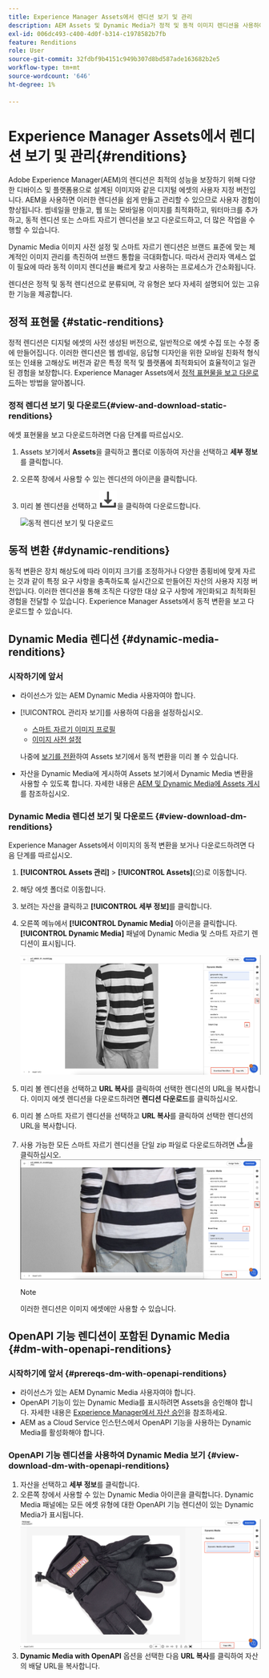 ```yaml
---
title: Experience Manager Assets에서 렌디션 보기 및 관리
description: AEM Assets 및 Dynamic Media가 정적 및 동적 이미지 렌디션을 사용하여 효과적인 이미지 관리를 간소화하는 방법에 대해 알아봅니다.
exl-id: 006dc493-c400-4d0f-b314-c1978582b7fb
feature: Renditions
role: User
source-git-commit: 32fdbf9b4151c949b307d8bd587ade163682b2e5
workflow-type: tm+mt
source-wordcount: '646'
ht-degree: 1%

---
```


# Experience Manager Assets에서 렌디션 보기 및 관리{#renditions}

Adobe Experience Manager(AEM)의 렌디션은 최적의 성능을 보장하기 위해 다양한 디바이스 및 플랫폼용으로 설계된 이미지와 같은 디지털 에셋의 사용자 지정 버전입니다. AEM을 사용하면 이러한 렌디션을 쉽게 만들고 관리할 수 있으므로 사용자 경험이 향상됩니다. 썸네일을 만들고, 웹 또는 모바일용 이미지를 최적화하고, 워터마크를 추가하고, 동적 렌디션 또는 스마트 자르기 렌디션을 보고 다운로드하고, 더 많은 작업을 수행할 수 있습니다.

Dynamic Media 이미지 사전 설정 및 스마트 자르기 렌디션은 브랜드 표준에 맞는 체계적인 이미지 관리를 촉진하여 브랜드 통합을 극대화합니다. 따라서 관리자 액세스 없이 필요에 따라 동적 이미지 렌디션을 빠르게 찾고 사용하는 프로세스가 간소화됩니다.

렌디션은 정적 및 동적 렌디션으로 분류되며, 각 유형은 보다 자세히 설명되어 있는 고유한 기능을 제공합니다.

## 정적 표현물 {#static-renditions}

정적 렌디션은 디지털 에셋의 사전 생성된 버전으로, 일반적으로 에셋 수집 또는 수정 중에 만들어집니다. 이러한 렌디션은 웹 썸네일, 응답형 디자인을 위한 모바일 친화적 형식 또는 인쇄용 고해상도 버전과 같은 특정 목적 및 플랫폼에 최적화되어 효율적이고 일관된 경험을 보장합니다.
Experience Manager Assets에서 [정적 표현물을 보고 다운로드](#view-and-download-static-renditions)하는 방법을 알아봅니다.

### 정적 렌디션 보기 및 다운로드{#view-and-download-static-renditions}

에셋 표현물을 보고 다운로드하려면 다음 단계를 따르십시오.

1. Assets 보기에서 **Assets**&#x200B;을 클릭하고 폴더로 이동하여 자산을 선택하고 **세부 정보**&#x200B;를 클릭합니다.
1. 오른쪽 창에서 사용할 수 있는 렌디션의 아이콘을 클릭합니다.
1. 미리 볼 렌디션을 선택하고 ![다운로드 아이콘](/help/assets/assets/download-icon.svg)을 클릭하여 다운로드합니다.

   ![동적 렌디션 보기 및 다운로드](/help/assets/assets/view-download-static-rendition.png)

## 동적 변환 {#dynamic-renditions}

동적 변환은 장치 해상도에 따라 이미지 크기를 조정하거나 다양한 종횡비에 맞게 자르는 것과 같이 특정 요구 사항을 충족하도록 실시간으로 만들어진 자산의 사용자 지정 버전입니다.
이러한 렌디션을 통해 조직은 다양한 대상 요구 사항에 개인화되고 최적화된 경험을 전달할 수 있습니다. Experience Manager Assets에서 동적 변환을 보고 다운로드할 수 있습니다.

## Dynamic Media 렌디션 {#dynamic-media-renditions}

### 시작하기에 앞서

* 라이선스가 있는 AEM Dynamic Media 사용자여야 합니다.
* [!UICONTROL 관리자 보기]를 사용하여 다음을 설정하십시오.
   * [스마트 자르기 이미지 프로필](/help/assets/dynamic-media/image-profiles.md#creating-image-profiles)
   * [이미지 사전 설정](/help/assets/dynamic-media/managing-image-presets.md)

  나중에 [보기를 전환](/help/assets/assets-view-introduction.md#how-to-access-assets-view)하여 Assets 보기에서 동적 변환을 미리 볼 수 있습니다.
* 자산을 Dynamic Media에 게시하여 Assets 보기에서 Dynamic Media 변환을 사용할 수 있도록 합니다. 자세한 내용은 [AEM 및 Dynamic Media에 Assets 게시](https://experienceleague.adobe.com/ko/docs/experience-manager-cloud-service/content/assets/assets-view/publish-assets-to-aem-and-dm)를 참조하십시오.


### Dynamic Media 렌디션 보기 및 다운로드 {#view-download-dm-renditions}

Experience Manager Assets에서 이미지의 동적 변환을 보거나 다운로드하려면 다음 단계를 따르십시오.

1. **[!UICONTROL Assets 관리]** > **[!UICONTROL Assets]**(으)로 이동합니다.

1. 해당 에셋 폴더로 이동합니다.

1. 보려는 자산을 클릭하고 **[!UICONTROL 세부 정보]**&#x200B;를 클릭합니다.

1. 오른쪽 메뉴에서 **[!UICONTROL Dynamic Media]** 아이콘을 클릭합니다. **[!UICONTROL Dynamic Media]** 패널에 Dynamic Media 및 스마트 자르기 렌디션이 표시됩니다.

   ![동적 렌디션](/help/assets/assets/dm-scene7-renditions.png)
   <!-- ![dynamic renditions](assets/preset_smart_crop_view.png) -->

1. 미리 볼 렌디션을 선택하고 **URL 복사**&#x200B;를 클릭하여 선택한 렌디션의 URL을 복사합니다. 이미지 에셋 렌디션을 다운로드하려면 **렌디션 다운로드**&#x200B;를 클릭하십시오.
1. 미리 볼 스마트 자르기 렌디션을 선택하고 **URL 복사**&#x200B;를 클릭하여 선택한 렌디션의 URL을 복사합니다.
1. 사용 가능한 모든 스마트 자르기 렌디션을 단일 zip 파일로 다운로드하려면 ![다운로드 아이콘](assets/do-not-localize/download-icon.png)을 클릭하십시오.
   ![다운로드 아이콘](/help/assets/assets/smartcrop-rendition.png)

   >[!NOTE]
   >
   >이러한 렌디션은 이미지 에셋에만 사용할 수 있습니다.

## OpenAPI 기능 렌디션이 포함된 Dynamic Media {#dm-with-openapi-renditions}

### 시작하기에 앞서 {#prereqs-dm-with-openapi-renditions}

* 라이선스가 있는 AEM Dynamic Media 사용자여야 합니다.
* OpenAPI 기능이 있는 Dynamic Media를 표시하려면 Assets을 승인해야 합니다. 자세한 내용은 [Experience Manager에서 자산 승인](/help/assets/approve-assets.md#copy-delivery-url-approved-assets)을 참조하세요.
* AEM as a Cloud Service 인스턴스에서 OpenAPI 기능을 사용하는 Dynamic Media를 활성화해야 합니다.

### OpenAPI 기능 렌디션을 사용하여 Dynamic Media 보기 {#view-download-dm-with-openapi-renditions}

1. 자산을 선택하고 **세부 정보**&#x200B;를 클릭합니다.
1. 오른쪽 창에서 사용할 수 있는 Dynamic Media 아이콘을 클릭합니다. Dynamic Media 패널에는 모든 에셋 유형에 대한 OpenAPI 기능 렌디션이 있는 Dynamic Media가 표시됩니다.
   ![다운로드 아이콘](/help/assets/assets/dm-with-open-api-copy-url.png)
1. **Dynamic Media with OpenAPI** 옵션을 선택한 다음 **URL 복사**&#x200B;를 클릭하여 자산의 배달 URL을 복사합니다.


